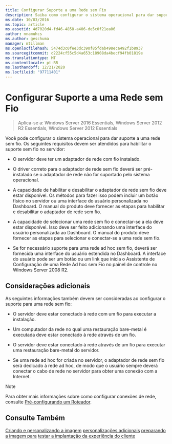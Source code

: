 ```yaml
---
title: Configurar Suporte a uma Rede sem Fio
description: Saiba como configurar o sistema operacional para dar suporte a uma rede sem fio para o Windows Server Essentials.
ms.date: 10/03/2016
ms.topic: article
ms.assetid: 4d7020d4-fd46-4858-a406-de5c0f21ea06
author: nnamuhcs
ms.author: geschuma
manager: mtillman
ms.openlocfilehash: 5474d3c0fee3dc390f85fdab498eca492f1b8937
ms.sourcegitcommit: d2224cf55c5d4a653c18908da4becf94fb01819e
ms.translationtype: MT
ms.contentlocale: pt-BR
ms.lasthandoff: 12/21/2020
ms.locfileid: "97711401"
---
```

# <a name="configure-support-for-a-wireless-network"></a>Configurar Suporte a uma Rede sem Fio

>Aplica-se a: Windows Server 2016 Essentials, Windows Server 2012 R2 Essentials, Windows Server 2012 Essentials

Você pode configurar o sistema operacional para dar suporte a uma rede sem fio. Os seguintes requisitos devem ser atendidos para habilitar o suporte sem fio no servidor:

-   O servidor deve ter um adaptador de rede com fio instalado.

-   O driver correto para o adaptador de rede sem fio deverá ser pré-instalado se o adaptador de rede não for suportado pelo sistema operacional.

-   A capacidade de habilitar e desabilitar o adaptador de rede sem fio deve estar disponível. Os métodos para fazer isso podem incluir um botão físico no servidor ou uma interface do usuário personalizada no Dashboard. O manual do produto deve fornecer as etapas para habilitar e desabilitar o adaptador de rede sem fio.

-   A capacidade de selecionar uma rede sem fio e conectar-se a ela deve estar disponível. Isso deve ser feito adicionando uma interface do usuário personalizada ao Dashboard. O manual do produto deve fornecer as etapas para selecionar e conectar-se a uma rede sem fio.

-   Se for necessário suporte para uma rede ad hoc sem fio, deverá ser fornecida uma interface do usuário estendida no Dashboard. A interface do usuário pode ser um botão ou um link que inicia o Assistente de Configuração de uma Rede Ad hoc sem Fio no painel de controle no Windows Server 2008 R2.

## <a name="additional-considerations"></a>Considerações adicionais
 As seguintes informações também devem ser consideradas ao configurar o suporte para uma rede sem fio:

-   O servidor deve estar conectado à rede com um fio para executar a instalação.

-   Um computador da rede no qual uma restauração bare-metal é executada deve estar conectado à rede através de um fio.

-   O servidor deve estar conectado à rede através de um fio para executar uma restauração bare-metal do servidor.

-   Se uma rede ad hoc for criada no servidor, o adaptador de rede sem fio será dedicado à rede ad hoc, de modo que o usuário sempre deverá conectar o cabo de rede no servidor para obter uma conexão com a Internet.

> [!NOTE]
>  Para obter mais informações sobre como configurar conexões de rede, consulte [Pré-configurando um Roteador](Preconfiguring-a-Router.md).

## <a name="see-also"></a>Consulte Também
 [Criando e personalizando a imagem](Creating-and-Customizing-the-Image.md) [personalizações adicionais](Additional-Customizations.md) [preparando a imagem para](Preparing-the-Image-for-Deployment.md) [testar a implantação da experiência do cliente](Testing-the-Customer-Experience.md)